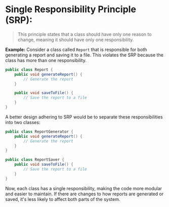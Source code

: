 # Single Responsibility Principle (SRP):

> This principle states that a class should have only one reason to change, meaning it should have only one responsibility.

**Example:**
Consider a class called `Report` that is responsible for both generating a report and saving it to a file. This violates the SRP because the class has more than one responsibility.

```java
public class Report {
    public void generateReport() {
        // Generate the report
    }

    public void saveToFile() {
        // Save the report to a file
    }
}
```

A better design adhering to SRP would be to separate these responsibilities into two classes:

```java
public class ReportGenerator {
    public void generateReport() {
        // Generate the report
    }
}

public class ReportSaver {
    public void saveToFile() {
        // Save the report to a file
    }
}
```
    
Now, each class has a single responsibility, making the code more modular and easier to maintain. If there are changes to how reports are generated or saved, it's less likely to affect both parts of the system.